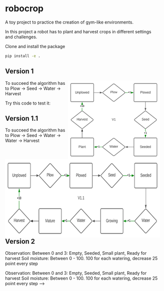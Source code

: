 # robocrop

A toy project to practice the creation of gym-like environments. 

In this project a robot has to plant and harvest crops in different settings and challenges.

Clone and install the package
```bash
pip install -e .
```


## Version 1
<img src="commons\RobocropV1.svg" width=300 height=256 align='right'>
To succeed the algorithm has to 
Plow -> Seed -> Water -> Harvest

Try this code to test it:


## Version 1.1
<img src="commons\RobocropV1.1.svg" width=550 height=256 align='right'>
To succeed the algorithm has to 
Plow -> Seed -> Water -> Water -> Harvest


## Version 2
Observation:
Between 0 and 3: Empty, Seeded, Small plant, Ready for harvest
Soil moisture: Between 0 - 100. 100 for each watering, decrease 25 point every step

Observation:
Between 0 and 3: Empty, Seeded, Small plant, Ready for harvest
Soil moisture: Between 0 - 100. 100 for each watering, decrease 25 point every step -->